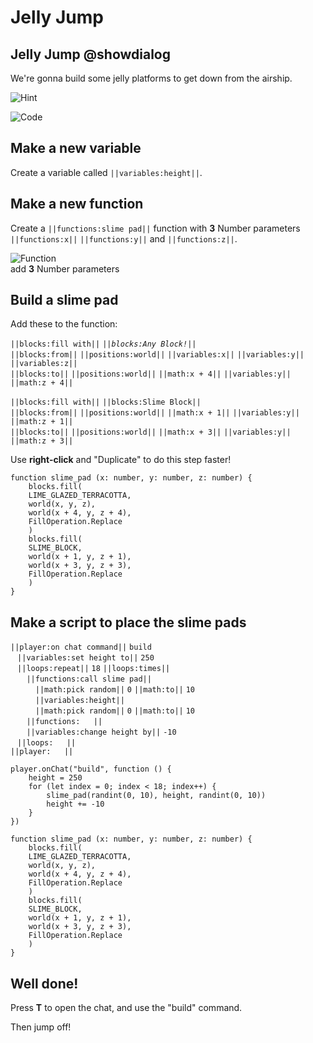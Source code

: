# Jelly Jump

## Jelly Jump @showdialog

We're gonna build some jelly platforms to get down from the airship.

![Hint](https://raw.githubusercontent.com/amg-12/pxt-tutorial/main/docs/static/hint.png)

![Code](https://raw.githubusercontent.com/amg-12/pxt-tutorial/main/docs/static/jellyjump.png)

## Make a new variable

Create a variable called ``||variables:height||``.

## Make a new function

Create a ``||functions:slime pad||`` function with **3** Number parameters ``||functions:x||`` ``||functions:y||`` and ``||functions:z||``.

![Function](https://raw.githubusercontent.com/amg-12/pxt-tutorial/main/docs/static/slimepad.png) <br>
add **3** Number parameters 

## Build a slime pad

Add these to the function: <br>

``||blocks:fill with||`` *``||blocks:Any Block!||``* <br>
``||blocks:from||`` ``||positions:world||`` ``||variables:x||`` ``||variables:y||`` ``||variables:z||`` <br>
``||blocks:to||`` ``||positions:world||`` ``||math:x + 4||`` ``||variables:y||`` ``||math:z + 4||``<br>

``||blocks:fill with||`` ``||blocks:Slime Block||`` <br>
``||blocks:from||`` ``||positions:world||`` ``||math:x + 1||`` ``||variables:y||`` ``||math:z + 1||``<br>
``||blocks:to||`` ``||positions:world||`` ``||math:x + 3||`` ``||variables:y||`` ``||math:z + 3||``<br>

Use **right-click** and "Duplicate" to do this step faster!

```blocks
function slime_pad (x: number, y: number, z: number) {
    blocks.fill(
    LIME_GLAZED_TERRACOTTA,
    world(x, y, z),
    world(x + 4, y, z + 4),
    FillOperation.Replace
    )
    blocks.fill(
    SLIME_BLOCK,
    world(x + 1, y, z + 1),
    world(x + 3, y, z + 3),
    FillOperation.Replace
    )
}
```

## Make a script to place the slime pads

``||player:on chat command||`` `build` <br>
`­ ­` ``||variables:set height to||`` `250` <br>
`­ ­` ``||loops:repeat||`` `18` ``||loops:times||`` <br>
`­ ­ ­ ­` ``||functions:call slime pad||`` <br>
`­ ­ ­ ­ ­ ­` ``||math:pick random||`` `0` ``||math:to||`` `10` <br>
`­ ­ ­ ­ ­ ­` ``||variables:height||`` <br>
`­ ­ ­ ­ ­ ­` ``||math:pick random||`` `0` ``||math:to||`` `10` <br>
`­ ­ ­ ­` ``||functions:­ ­ ­ ­||`` <br>
`­ ­ ­ ­` ``||variables:change height by||`` `-10` <br>
`­ ­` ``||loops:­ ­ ­ ­||`` <br>
``||player:­ ­ ­ ­||``


```blocks
player.onChat("build", function () {
    height = 250
    for (let index = 0; index < 18; index++) {
        slime_pad(randint(0, 10), height, randint(0, 10))
        height += -10
    }
})

function slime_pad (x: number, y: number, z: number) {
    blocks.fill(
    LIME_GLAZED_TERRACOTTA,
    world(x, y, z),
    world(x + 4, y, z + 4),
    FillOperation.Replace
    )
    blocks.fill(
    SLIME_BLOCK,
    world(x + 1, y, z + 1),
    world(x + 3, y, z + 3),
    FillOperation.Replace
    )
}
```

## Well done!

Press **T** to open the chat, and use the "build" command. <br>

Then jump off!
